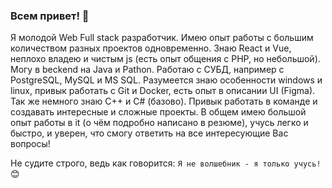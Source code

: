 ### Всем привет! 👋

Я молодой Web Full stack разработчик. Имею опыт работы с большим количеством разных проектов одновременно.
Знаю React и Vue, неплохо владею и чистым js (есть опыт общения с PHP, но небольшой). 
Могу в beckend на Java и Pathon. Работаю с СУБД, например с PostgreSQL, MySQL и MS SQL. 
Разумеется знаю особенности windows и linux, привык работать с Git и Docker, есть опыт в описании UI (Figma). Так же немного знаю C++ и C# (базово).
Привык работать в команде и создавать интересные и сложные проекты.
В общем имею большой опыт работы в it (о чём подробно написано в резюме), учусь легко и быстро, и уверен, что смогу ответить на все интересующие Вас вопросы!

Не судите строго, ведь как говорится: `Я не волшебник - я только учусь!` 😊
